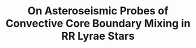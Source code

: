 ---
title: 'On Asteroseismic Probes of Convective Core Boundary Mixing in RR Lyrae Stars'
collection: publications
category: manuscripts
# permalink: /publication/rr-lyrae-convection
# excerpt: 'This paper is about the number 1. The number 2 is left for future work.'
# date: 2025-08-01
venue: 'Astrophysical Journal (submitted)'
paperurl: '/files/rr lyrae convection paper.pdf'
citation: ' '
---